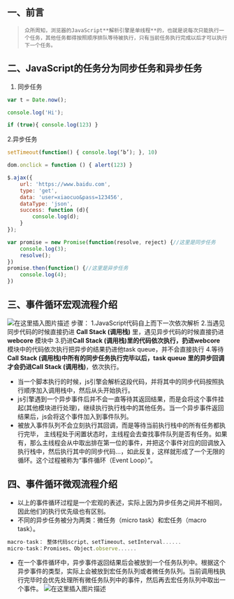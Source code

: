 ## 一、前言
>     众所周知，浏览器的JavaScript**解析引擎是单线程**的，也就是说每次只能执行一个任务，其他任务都得按照顺序排队等待被执行，只有当前任务执行完成以后才可以执行下一个任务。
## 二、JavaScript的任务分为同步任务和异步任务
1.	同步任务
```js
var t = Date.now();

console.log('Hi');

if (true){ console.log(123) }
```
2.异步任务
```js
setTimeout(function() { console.log(‘b’); }, 10)

dom.onclick = function () { alert(123) }

$.ajax({
    url: 'https://www.baidu.com',
    type: 'get',
    data: 'user=xiaocuo&pass=123456',
    dataType: 'json',
    success: function (d){
        console.log(d);
    }
});

var promise = new Promise(function(resolve, reject) {//这里是同步任务
    console.log(3);
    resolve();
})
promise.then(function() {//这里是异步任务
    console.log(4);
})
```
##  三、事件循环宏观流程介绍
![在这里插入图片描述](https://img-blog.csdnimg.cn/20200809100527541.png?x-oss-process=image/watermark,type_ZmFuZ3poZW5naGVpdGk,shadow_10,text_aHR0cHM6Ly9ibG9nLmNzZG4ubmV0L3dlaXhpbl80NzA3Njk4OQ==,size_16,color_FFFFFF,t_70)
步骤：
1.JavaScript代码自上而下一次依次解析
2.当遇见同步代码的时候直接扔进  **Call Stack  (调用栈)**  里，遇见异步代码的时候直接扔进  **webcore**  模块中
3.扔进**Call Stack  (调用栈)**里的代码依次执行，扔进**webcore**  模块中的代码依次执行把异步的结果扔进他task    queue，并不会直接执行
4.等待**Call Stack  (调用栈)**中所有的同步任务执行完毕以后，task queue 里的异步回调才会扔进**Call Stack  (调用栈)**，依次执行。

-	当一个脚本执行的时候，js引擎会解析这段代码，并将其中的同步代码按照执行顺序加入调用栈中，然后从头开始执行。
-	js引擎遇到一个异步事件后并不会一直等待其返回结果，而是会将这个事件挂起(其他模块进行处理)，继续执行执行栈中的其他任务。当一个异步事件返回结果后，js会将这个事件加入到事件队列。
-	被放入事件队列不会立刻执行其回调，而是等待当前执行栈中的所有任务都执行完毕， 主线程处于闲置状态时，主线程会去查找事件队列是否有任务。如果有，那么主线程会从中取出排在第一位的事件，并把这个事件对应的回调放入执行栈中，然后执行其中的同步代码...，如此反复，这样就形成了一个无限的循环。这个过程被称为“事件循环（Event Loop）”。

## 四、事件循环微观流程介绍
-	以上的事件循环过程是一个宏观的表述，实际上因为异步任务之间并不相同，因此他们的执行优先级也有区别。
- 不同的异步任务被分为两类：微任务（micro task）和宏任务（macro task）。
```js
macro-task： 整体代码script、setTimeout、setInterval......
micro-task：Promises、Object.observe......
```
- 在一个事件循环中，异步事件返回结果后会被放到一个任务队列中。根据这个异步事件的类型，实际上会被放到宏任务队列或者微任务队列。当前调用栈执行完毕时会优先处理所有微任务队列中的事件，然后再去宏任务队列中取出一个事件。
![在这里插入图片描述](https://img-blog.csdnimg.cn/20200809102628375.png?x-oss-process=image/watermark,type_ZmFuZ3poZW5naGVpdGk,shadow_10,text_aHR0cHM6Ly9ibG9nLmNzZG4ubmV0L3dlaXhpbl80NzA3Njk4OQ==,size_16,color_FFFFFF,t_70)